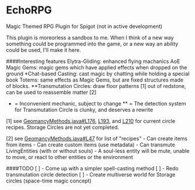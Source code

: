 # EchoRPG
Magic Themed RPG Plugin for Spigot (not in active development)

This plugin is moreorless a sandbox to me. When I think of a new way something could be programmed into the game, or a new way an ability could be used, I'll make it 
here.

####Interesting features
	Elytra-Gliding: enhanced flying machanics
	AoE Magic Gems: magic gems which have applied effects when dropped on the ground
	*Chat-based Casting: cast magic by chatting while holding a special book
	Totems: same effects as Magic Gems, but are fixed structures made of blocks.
	**Transmutation Circles: draw floor patterns [1] out of redstone, can be used to reassemble matter [2]

* = Inconvenient mechanic, subject to change
** = The detection system for Transmutation Circle is clunky, and deserves a rewrite

[1] see [GeomancyMethods.java#L176](https://github.com/echo35/EchoRPG/blob/master/src/ch/echo35/spigot/echoRPG/utils/GeomancyMethods.java#L176), 
[L193](https://github.com/echo35/EchoRPG/blob/master/src/ch/echo35/spigot/echoRPG/utils/GeomancyMethods.java#L193), and 
[L210](https://github.com/echo35/EchoRPG/blob/master/src/ch/echo35/spigot/echoRPG/utils/GeomancyMethods.java#L210) for 
current circle recipes. Storage Circles are not yet completed.

[2] see [GeomancyMethods.java#L47](https://github.com/echo35/EchoRPG/blob/master/src/ch/echo35/spigot/echoRPG/utils/GeomancyMethods.java#L47) for list of "recipes"
	- Can create items from items
	- Can create custom items (use metadata)
	- Can transmute LivingEntities (with or without souls)
		- A soul-less entity will be mute, unable to move, or react to other entities or the environment

####TODO
	[ ] - Come up with a simpler spell-casting method
	[ ] - Redo transmutation circle detection
	[ ] - Create multiverse world for Storage circles (space-time magic concept)
